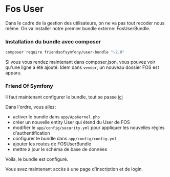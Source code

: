 # Fos User

Dans le cadre de la gestion des utilisateurs, 
on ne va pas tout recoder nous même. On va installer notre premier bundle externe: FosUserBundle.


### Installation du bundle avec composer

```bash
composer require friendsofsymfony/user-bundle "~2.0"
```

Si vous vous rendez maintenant dans composer.json, vous pouvez voir qu'une ligne a été ajouté. 
Idem dans `vendor`, un nouveau dossier FOS est apparu.


### Friend Of Symfony

Il faut maintenant configurer le bundle, tout se passe [ici](https://symfony.com/doc/master/bundles/FOSUserBundle/index.html)


Dans l'ordre, vous allez:
- activer le bundle dans `app/AppKernel.php`
- créer un nouvelle entity User qui étend du User de FOS
- modifier le `app/config/security.yml` pour appliquer les nouvelles régles d'authentification
- configurer le bundle dans `app/config/config.yml`
- ajouter les routes de FOSUserBundle
- mettre à jour le schéma de base de données

Voilà, le bundle est configuré.

Vous avez maintenant accès à une page d'inscription et de login.
